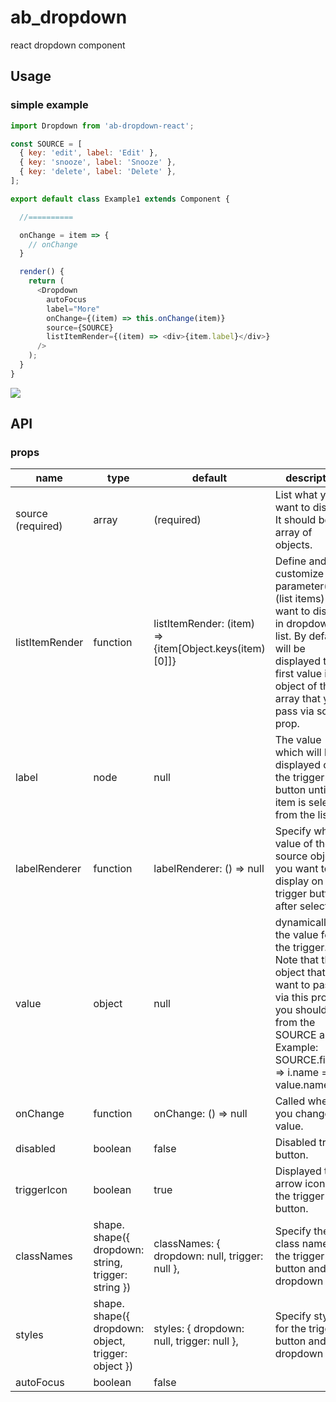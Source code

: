 # ab_dropdown
react dropdown component

## Usage
### simple example
```js
import Dropdown from 'ab-dropdown-react';

const SOURCE = [
  { key: 'edit', label: 'Edit' },
  { key: 'snooze', label: 'Snooze' },
  { key: 'delete', label: 'Delete' },
];

export default class Example1 extends Component {

  //==========

  onChange = item => {
    // onChange
  }

  render() {
    return (
      <Dropdown
        autoFocus
        label="More"
        onChange={(item) => this.onChange(item)}
        source={SOURCE}
        listItemRender={(item) => <div>{item.label}</div>}
      />
    );
  }
}
```
![](https://p63.f2.n0.cdn.getcloudapp.com/items/geuYKDyN/Screenshot+2019-11-12+at+23.22.32.png?v=53f61c98b9bb20e1024241fa30207dca)

## API
### props

<table class="table table-bordered table-striped">
    <thead>
    <tr>
        <th>name</th>
        <th>type</th>
        <th>default</th>
        <th>description</th>
    </tr>
    </thead>
    <tbody>
      <tr>
        <td>source (required)</td>
        <td>array</td>
        <td>(required)</td>
        <td>List what you want to display. It should be an array of objects.</td>
      </tr>
      <tr>
        <td>listItemRender</td>
        <td>function</td>
        <td>listItemRender: (item) => <div>{item[Object.keys(item)[0]]}</div></td>
        <td>Define and customize what parameter(s) (list items) you want to display in dropdown list. By default will be displayed the first value in the object of the array that you pass via source prop.</td>
      </tr>
      <tr>
        <td>label</td>
        <td>node</td>
        <td>null</td>
        <td>The value which will be displayed on the trigger button until no item is selected from the list.</td>
      </tr>
      <tr>
        <td>labelRenderer</td>
        <td>function</td>
        <td>labelRenderer: () => null</td>
        <td>Specify which value of the source object you want to display on a trigger button after selection.</td>
      </tr>
      <tr>
        <td>value</td>
        <td>object</td>
        <td>null</td>
        <td>dynamically set the value for the trigger. Note that the object that you want to pass via this prop you should take from the SOURCE array. Example: SOURCE.find((i) => i.name === value.name)</td>
      </tr>
      <tr>
        <td>onChange</td>
        <td>function</td>
        <td>onChange: () => null</td>
        <td>Called when you change the value.</td>
      </tr>
      <tr>
        <td>disabled</td>
        <td>boolean</td>
        <td>false</td>
        <td>Disabled trigger button.</td>
      </tr>
      <tr>
        <td>triggerIcon</td>
        <td>boolean</td>
        <td>true</td>
        <td>Displayed the arrow icon on the trigger button.</td>
      </tr>
        <td>classNames</td>
        <td>shape. shape({ dropdown: string, trigger: string })</td>
        <td>classNames: { dropdown: null, trigger: null },</td>
        <td>Specify the class names for the trigger button and dropdown list.</td>
      </tr>
      <tr>
        <td>styles</td>
        <td>shape. shape({ dropdown: object, trigger: object })</td>
        <td>styles: { dropdown: null, trigger: null },</td>
        <td>Specify styles for the trigger button and dropdown list.</td>
      </tr>
      <tr>
        <td>autoFocus</td>
        <td>boolean</td>
        <td>false</td>
        <td></td>
      </tr>
    </tbody>
</table>